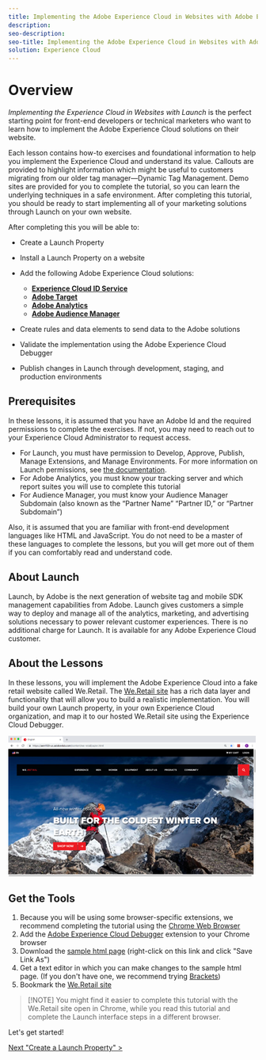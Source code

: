 ```yaml
---
title: Implementing the Adobe Experience Cloud in Websites with Adobe Experience Platform Launch
description:
seo-description:
seo-title: Implementing the Adobe Experience Cloud in Websites with Adobe Experience Platform Launch
solution: Experience Cloud
---
```


# Overview

_Implementing the Experience Cloud in Websites with  Launch_ is the perfect starting point for front-end developers or technical marketers who want to learn how to implement the Adobe Experience Cloud solutions on their website.

Each lesson contains how-to exercises and foundational information to help you implement the Experience Cloud and understand its value.  Callouts are provided to highlight information which might be useful to customers migrating from our older tag manager&mdash;Dynamic Tag Management. Demo sites are provided for you to complete the tutorial, so you can learn the underlying techniques in a safe environment. After completing this tutorial, you should be ready to start implementing all of your marketing solutions through Launch on your own website.

After completing this you will be able to:

* Create a Launch Property

* Install a Launch Property on a website

* Add the following Adobe Experience Cloud solutions:
  * **[Experience Cloud ID Service](id-service.md)**
  * **[Adobe Target](target.md)**
  * **[Adobe Analytics](analytics.md)**
  * **[Adobe Audience Manager](audience-manager.md)**

* Create rules and data elements to send data to the Adobe solutions

* Validate the implementation using the Adobe Experience Cloud Debugger

* Publish changes in Launch through development, staging, and production environments

## Prerequisites

In these lessons, it is assumed that you have an Adobe Id and the required permissions to complete the exercises. If not, you may need to reach out to your Experience Cloud Administrator to request access.

* For Launch, you must have permission to Develop, Approve, Publish, Manage Extensions, and Manage Environments. For more information on Launch permissions, see [the documentation](https://docs.adobelaunch.com/administration/user-permissions).
* For Adobe Analytics, you must know your tracking server and which report suites you will use to complete this tutorial
* For Audience Manager, you must know your Audience Manager Subdomain (also known as the “Partner Name” “Partner ID,” or “Partner Subdomain”)

Also, it is assumed that you are familiar with front-end development languages like HTML and JavaScript. You do not need to be a master of these languages to complete the lessons, but you will get more out of them if you can comfortably read and understand code.

## About Launch

Launch, by Adobe is the next generation of website tag and mobile SDK management capabilities from Adobe. Launch gives customers a simple way to deploy and manage all of the analytics, marketing, and advertising solutions necessary to power relevant customer experiences. There is no additional charge for Launch. It is available for any Adobe Experience Cloud customer.

## About the Lessons

In these lessons, you will implement the Adobe Experience Cloud into a fake retail website called We.Retail. The [We.Retail site](https://aem.enablementadobe.com/content/we-retail/us/en.html) has a rich data layer and functionality that will allow you to build a realistic implementation. You will build your own Launch property, in your own Experience Cloud organization, and map it to our hosted We.Retail site using the Experience Cloud Debugger.

[![We.Retail](../assets/images/overview-weRetail.png)](https://aem.enablementadobe.com/content/we-retail/us/en.html)

## Get the Tools

1. Because you will be using some browser-specific extensions, we recommend completing the tutorial using the [Chrome Web Browser](https://www.google.com/chrome/)
1. Add the [Adobe Experience Cloud Debugger](https://chrome.google.com/webstore/detail/adobe-experience-cloud-de/ocdmogmohccmeicdhlhhgepeaijenapj) extension to your Chrome browser
1. Download the [sample html page](https://www.enablementadobe.com/multi/web/basic-sample.html) (right-click on this link and click "Save Link As")
1. Get a text editor in which you can make changes to the sample html page. (If you don't have one, we recommend trying [Brackets](http://brackets.io/))
1. Bookmark the [We.Retail site](https://aem.enablementadobe.com/content/we-retail/us/en.html)

>[!NOTE] You might find it easier to complete this tutorial with the We.Retail site open in Chrome, while you read this tutorial and complete the Launch interface steps in a different browser.

Let's get started!

[Next "Create a Launch Property" >](launch.md)